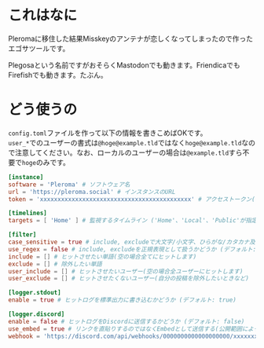# これはなに

Pleromaに移住した結果Misskeyのアンテナが恋しくなってしまったので作ったエゴサツールです。

Plegosaという名前ですがおそらくMastodonでも動きます。FriendicaでもFirefishでも動きます。たぶん。

# どう使うの

`config.toml`ファイルを作って以下の情報を書きこめばOKです。  
`user_*`でのユーザーの書式は`@hoge@example.tld`ではなく`hoge@example.tld`なので注意してください。なお、ローカルのユーザーの場合は`@example.tld`すら不要で`hoge`のみです。

```toml
[instance]
software = 'Pleroma' # ソフトウェア名
url = 'https://pleroma.social' # インスタンスのURL
token = 'xxxxxxxxxxxxxxxxxxxxxxxxxxxxxxxxxxxxxxxxxxx' # アクセストークン(timelines.targetsに'Home'が含まれる場合のみ必須、わからなければ空にしておくと生成してくれます、設定は手動)

[timelines]
targets = [ 'Home' ] # 監視するタイムライン ('Home'、'Local'、'Public'が指定可能)

[filter]
case_sensitive = true # include, excludeで大文字/小文字、ひらがな/カタカナ及び互換等価な字を区別するかどうか(falseでも正準等価な字は区別しません) (デフォルト: true)
use_regex = false # include, excludeを正規表現として扱うかどうか (デフォルト: false)
include = [] # ヒットさせたい単語(空の場合全てにヒットします)
exclude = [] # 除外したい単語
user_include = [] # ヒットさせたいユーザー(空の場合全ユーザーにヒットします)
user_exclude = [] # ヒットさせたくないユーザー(自分の投稿を除外したいときなど)

[logger.stdout]
enable = true # ヒットログを標準出力に書き込むかどうか (デフォルト: true)

[logger.discord]
enable = false # ヒットログをDiscordに送信するかどうか (デフォルト: false)
use_embed = true # リンクを直貼りするのではなくEmbedとして送信する(公開範囲によってはfalseでもEmbedとして送信されます) (デフォルト: true)
webhook = 'https://discord.com/api/webhooks/0000000000000000000/xxxxxxxxxxxxxxxxxxxxxxxxxxxxxxxxxxxxxxxx-xxxxxxxx-xxxxxxxxxxxxxxxxxx' # WebhookのURL
```
